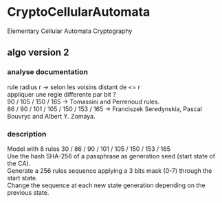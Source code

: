 # CryptoCellularAutomata
Elementary Cellular Automata Cryptography

## algo version 2

### analyse documentation
rule radius r -> selon les voisins distant de <= r  
appliquer une regle differente par bit ?  
90 / 105 / 150 / 165 -> Tomassini and Perrenoud rules.  
86 / 90 / 101 / 105 / 150 / 153 / 165 -> Franciszek Seredynskia, Pascal Bouvryc and Albert Y. Zomaya.  

### description
Model with 8 rules 30 / 86 / 90 / 101 / 105 / 150 / 153 / 165  
Use the hash SHA-256 of a passphrase as generation seed (start state of the CA).  
Generate a 256 rules sequence applying a 3 bits mask (0-7) through the start state.  
Change the sequence at each new state generation depending on the previous state.  